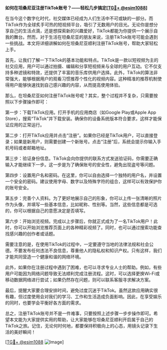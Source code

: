 **如何在坦桑尼亚注册TikTok账号？——轻松几步搞定[[TG💪+ @esim1088](https://t.me/s/esim1088)]**

在当今这个数字化时代，社交媒体已经成为人们生活中不可或缺的一部分。而TikTok作为全球炙手可热的短视频平台，吸引了无数用户的目光。无论你是想分享自己的生活点滴，还是想探索新的兴趣爱好，TikTok都能为你提供一个展示自我的舞台。然而，对于生活在坦桑尼亚的朋友来说，注册TikTok账号可能会遇到一些挑战。本文将详细讲解如何在坦桑尼亚顺利注册TikTok账号，帮助大家轻松上手。

首先，让我们了解一下TikTok的基本功能和特点。TikTok是一款以短视频为主的社交应用，用户可以通过拍摄、编辑和分享短视频来与全球的用户互动。它不仅支持多种滤镜和特效，还提供了丰富的音乐库供用户选择。此外，TikTok的算法非常强大，能够根据用户的观看习惯推荐个性化的视频内容。这种精准的推荐机制使得用户能够快速找到自己感兴趣的内容，从而提高使用体验。

那么，在坦桑尼亚如何注册TikTok账号呢？其实，整个过程并不复杂，只需要按照以下步骤操作即可：

第一步：下载TikTok应用。打开手机的应用商店（如Google Play或Apple App Store），搜索“TikTok”并下载安装。确保你的设备系统版本符合要求，这样才能保证应用的正常运行。

第二步：打开TikTok应用并点击“注册”。如果你已经是TikTok用户，可以直接登录；如果是新用户，则需要创建一个新账号。点击“注册”后，系统会提示你输入手机号码或者邮箱地址。

第三步：验证身份信息。TikTok会向你提供的联系方式发送验证码，你需要正确输入才能继续下一步。这一步是为了确保账号的安全性，避免出现盗号等问题。

第四步：设置用户名和密码。在这里，你可以自由选择一个独特的用户名，并设置一个安全的密码。建议使用字母、数字以及特殊字符的组合，这样可以有效保护你的账号安全。

第五步：完善个人资料。为了更好地展示自己的形象，你可以上传一张清晰的照片作为头像，并填写一些基本信息，比如昵称、性别等。当然，这些信息都是可选的，你可以根据自己的意愿决定是否填写。

第六步：开始浏览视频。完成以上步骤后，你就正式成为了一名TikTok用户！此时，你可以开始浏览推荐页面上的各种精彩视频了。同时，也可以通过搜索功能查找感兴趣的创作者或话题。

需要注意的是，在使用TikTok的过程中，一定要遵守当地的法律法规和社会公德。不要发布任何违法不良信息，尊重他人的隐私权和知识产权。只有这样，我们才能共同营造一个健康和谐的网络环境。

此外，如果你在注册过程中遇到了困难，也可以寻求专业人士的帮助。例如，有些用户可能因为网络问题导致无法顺利完成注册流程。这时，可以选择更换Wi-Fi或移动数据网络进行尝试；如果仍然存在问题，则可以联系客服寻求解决方案。

最后，提醒大家要合理安排时间，避免过度沉迷于TikTok。虽然这款应用确实很有趣，但过度使用会对我们的学习、工作和生活造成负面影响。因此，在享受娱乐的同时，也要学会平衡好各方面的需求。

总之，注册TikTok账号并不是一件难事，只要按照上述步骤一步步操作即可。希望本文能为大家提供实用的帮助，让大家能够在坦桑尼亚顺利开启属于自己的TikTok之旅。记住，无论何时何地，都要保持积极向上的心态，用镜头记录下生活的美好瞬间！

[[TG💪+ @esim1088](https://t.me/s/esim1088) ![Image](https://i.postimg.cc/4NQfJmqS/Snipaste-2025-05-13-00-14-12.png)]